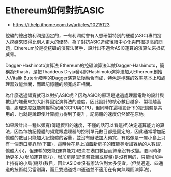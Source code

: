 # Ethereum如何對抗ASIC

* https://ithelp.ithome.com.tw/articles/10215123

挖礦的總出塊利潤是固定的，一有利潤就會有人想研製特別的硬體(ASIC)專門投入挖礦來取得比別人更大的優勢，為了對抗ASIC造成後續中心化與門檻提高的問題，Ethereum於是從挖礦的演算法著手，設計出不適合ASIC運算的演算法來抵抗威脅。

Dagger-Hashimoto演算法
Ethereum的挖礦演算法叫做Dagger-Hashimoto，簡稱為Ethash，是把Thaddeus Dryja發明的Hashimoto演算法加入Ethereum創始人Vitalik Buterin發明的Dagger演算法後融合而成，特色是挖礦的效率基本上和處理器效能無關，而跟記憶體的頻寬成正相關。

為什麼透過頻寬就可以對抗ASIC呢？因為ASIC的原理是透過處理器電路的設計與數目的堆疊來加大計算固定演算法的速度，因此設計的核心數目越多、製程越高階，處理速度就能夠輾壓家用的CPU與GPU，但同時在這種設計下的記憶體是共用的，也就是說即使計算能力得到了提升，記憶體的速度仍然留在原地。

如果設計出一種以頻寬(傳遞資料的速度，不懂的話可以看這裡)決定運算能力的算法，因為每塊記憶體的頻寬跟處理器的控制單元數目都是固定的，因此通常增加記憶體的數目只能加大記憶體的容量，並沒有辦法加大頻寬，有點像是一座小島上只有一個港口能靠岸(下圖)，這時候在島上加蓋新房子的確能夠增加容納的人數(記憶體大小)，但運輸的效能(運算能力)取決在港口數目而絲毫沒有改變。要同時移動更多人(增加運算能力)，增加房屋(記憶體數目或容量)是沒有用的，只能增加手上持有的小島(機器)數目，因此ASIC並沒有辦法佔到太多便宜。(但雙通道、四通道的技術就另當別論，而且雙通道或四通道並不適用在有向無環圖演算法)。

